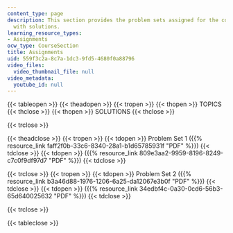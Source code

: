 ```yaml
---
content_type: page
description: This section provides the problem sets assigned for the course along
  with solutions.
learning_resource_types:
- Assignments
ocw_type: CourseSection
title: Assignments
uid: 559f3c2a-8c7a-1dc3-9fd5-4680f0a88796
video_files:
  video_thumbnail_file: null
video_metadata:
  youtube_id: null
---
```


{{< tableopen >}}
{{< theadopen >}}
{{< tropen >}}
{{< thopen >}}
TOPICS
{{< thclose >}}
{{< thopen >}}
SOLUTIONS
{{< thclose >}}

{{< trclose >}}

{{< theadclose >}}
{{< tropen >}}
{{< tdopen >}}
Problem Set 1 ({{% resource_link faff2f0b-33c6-8340-28a1-b1d65785931f "PDF" %}})
{{< tdclose >}}
{{< tdopen >}}
({{% resource_link 809e3aa2-9959-8196-8249-c7c0f9df97d7 "PDF" %}})
{{< tdclose >}}

{{< trclose >}}
{{< tropen >}}
{{< tdopen >}}
Problem Set 2 ({{% resource_link b3a46d88-1976-1206-6a25-da12067e3b0f "PDF" %}})
{{< tdclose >}}
{{< tdopen >}}
({{% resource_link 34edbf4c-0a30-0cd6-56b3-65d640025632 "PDF" %}})
{{< tdclose >}}

{{< trclose >}}

{{< tableclose >}}